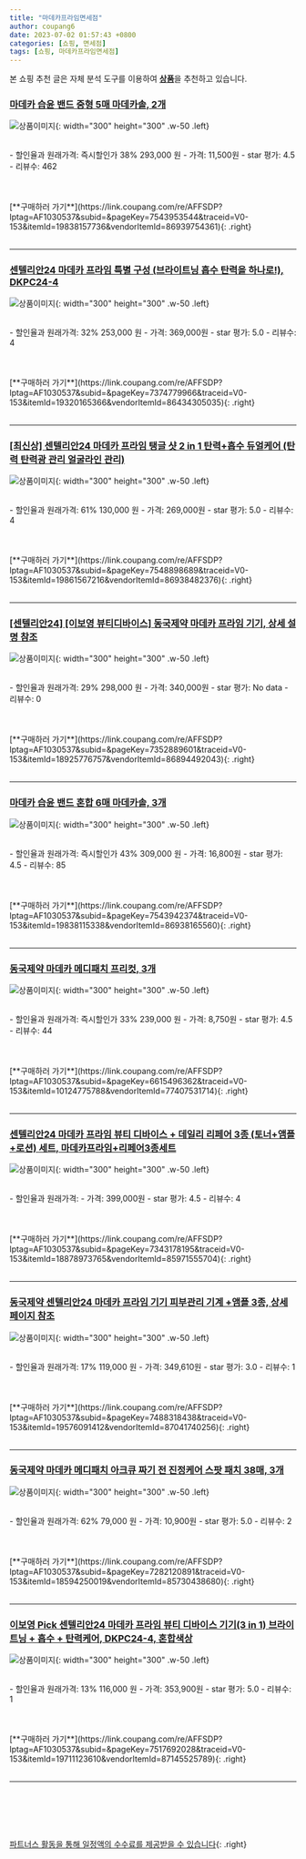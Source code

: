 ```yaml
---
title: "마데카프라임면세점"
author: coupang6
date: 2023-07-02 01:57:43 +0800
categories: [쇼핑, 면세점]
tags: [쇼핑, 마데카프라임면세점]
---
```


본 쇼핑 추천 글은 자체 분석 도구를 이용하여 [**상품**](https://link.coupang.com/a/bao1ui)을 추천하고 있습니다.

### [마데카 습윤 밴드 중형 5매 마데카솔, 2개](https://link.coupang.com/re/AFFSDP?lptag=AF1030537&subid=&pageKey=7543953544&traceid=V0-153&itemId=19838157736&vendorItemId=86939754361)

![상품이미지](https://thumbnail7.coupangcdn.com/thumbnails/remote/230x230ex/image/vendor_inventory/1bf4/6825a897a0fe0c0d3471a71fa67333052331c6b1edb9a3da2da4306dfdea.png){: width="300" height="300" .w-50 .left}


<br>
- 할인율과 원래가격: 즉시할인가 38%  293,000   원
- 가격: 11,500원
- star 평가: 4.5
- 리뷰수: 462
<br>
<br>
<br>
<br>
[**구매하러 가기**](https://link.coupang.com/re/AFFSDP?lptag=AF1030537&subid=&pageKey=7543953544&traceid=V0-153&itemId=19838157736&vendorItemId=86939754361){: .right}
<br>
<br>

---

### [센텔리안24 마데카 프라임 특별 구성 (브라이트닝 흡수 탄력을 하나로!), DKPC24-4](https://link.coupang.com/re/AFFSDP?lptag=AF1030537&subid=&pageKey=7374779966&traceid=V0-153&itemId=19320165366&vendorItemId=86434305035)

![상품이미지](https://thumbnail10.coupangcdn.com/thumbnails/remote/230x230ex/image/vendor_inventory/00ae/7d65abff48eaa5cc5cf51b25f9686b6bb38747617c07d4495bb2331416f0.jpg){: width="300" height="300" .w-50 .left}


<br>
- 할인율과 원래가격: 32%  253,000   원
- 가격: 369,000원
- star 평가: 5.0
- 리뷰수: 4
<br>
<br>
<br>
<br>
[**구매하러 가기**](https://link.coupang.com/re/AFFSDP?lptag=AF1030537&subid=&pageKey=7374779966&traceid=V0-153&itemId=19320165366&vendorItemId=86434305035){: .right}
<br>
<br>

---

### [[최신상] 센텔리안24 마데카 프라임 탱글 샷 2 in 1 탄력+흡수 듀얼케어 (탄력 탄력광 관리 얼굴라인 관리)](https://link.coupang.com/re/AFFSDP?lptag=AF1030537&subid=&pageKey=7548898689&traceid=V0-153&itemId=19861567216&vendorItemId=86938482376)

![상품이미지](https://thumbnail7.coupangcdn.com/thumbnails/remote/230x230ex/image/vendor_inventory/3813/c09767c01177b02f07ea2791d459d8ae043263ba28cf552b1c99a1cfb1ff.jpg){: width="300" height="300" .w-50 .left}


<br>
- 할인율과 원래가격: 61%  130,000   원
- 가격: 269,000원
- star 평가: 5.0
- 리뷰수: 4
<br>
<br>
<br>
<br>
[**구매하러 가기**](https://link.coupang.com/re/AFFSDP?lptag=AF1030537&subid=&pageKey=7548898689&traceid=V0-153&itemId=19861567216&vendorItemId=86938482376){: .right}
<br>
<br>

---

### [[센텔리안24] [이보영 뷰티디바이스] 동국제약 마데카 프라임 기기, 상세 설명 참조](https://link.coupang.com/re/AFFSDP?lptag=AF1030537&subid=&pageKey=7352889601&traceid=V0-153&itemId=18925776757&vendorItemId=86894492043)

![상품이미지](https://thumbnail10.coupangcdn.com/thumbnails/remote/230x230ex/image/vendor_inventory/ba82/c4a16ccd7edb04a55761569c97547cecc02868cd56f012090c6f71d02d4d.jpg){: width="300" height="300" .w-50 .left}


<br>
- 할인율과 원래가격: 29%  298,000   원
- 가격: 340,000원
- star 평가: No data
- 리뷰수: 0
<br>
<br>
<br>
<br>
[**구매하러 가기**](https://link.coupang.com/re/AFFSDP?lptag=AF1030537&subid=&pageKey=7352889601&traceid=V0-153&itemId=18925776757&vendorItemId=86894492043){: .right}
<br>
<br>

---

### [마데카 습윤 밴드 혼합 6매 마데카솔, 3개](https://link.coupang.com/re/AFFSDP?lptag=AF1030537&subid=&pageKey=7543942374&traceid=V0-153&itemId=19838115338&vendorItemId=86938165560)

![상품이미지](https://thumbnail10.coupangcdn.com/thumbnails/remote/230x230ex/image/vendor_inventory/5bab/414a47666a5ed93cc703816a1acb0f3ad96fc96b25e67d395d14613e5f33.png){: width="300" height="300" .w-50 .left}


<br>
- 할인율과 원래가격: 즉시할인가 43%  309,000   원
- 가격: 16,800원
- star 평가: 4.5
- 리뷰수: 85
<br>
<br>
<br>
<br>
[**구매하러 가기**](https://link.coupang.com/re/AFFSDP?lptag=AF1030537&subid=&pageKey=7543942374&traceid=V0-153&itemId=19838115338&vendorItemId=86938165560){: .right}
<br>
<br>

---

### [동국제약 마데카 메디패치 프리컷, 3개](https://link.coupang.com/re/AFFSDP?lptag=AF1030537&subid=&pageKey=6615496362&traceid=V0-153&itemId=10124775788&vendorItemId=77407531714)

![상품이미지](https://thumbnail10.coupangcdn.com/thumbnails/remote/230x230ex/image/retail/images/1146184099486213-9d78e0da-a8bc-48c8-aa13-e3e14961b3ec.jpg){: width="300" height="300" .w-50 .left}


<br>
- 할인율과 원래가격: 즉시할인가 33%  239,000   원
- 가격: 8,750원
- star 평가: 4.5
- 리뷰수: 44
<br>
<br>
<br>
<br>
[**구매하러 가기**](https://link.coupang.com/re/AFFSDP?lptag=AF1030537&subid=&pageKey=6615496362&traceid=V0-153&itemId=10124775788&vendorItemId=77407531714){: .right}
<br>
<br>

---

### [센텔리안24 마데카 프라임 뷰티 디바이스 + 데일리 리페어 3종 (토너+앰플+로션) 세트, 마데카프라임+리페어3종세트](https://link.coupang.com/re/AFFSDP?lptag=AF1030537&subid=&pageKey=7343178195&traceid=V0-153&itemId=18878973765&vendorItemId=85971555704)

![상품이미지](https://thumbnail7.coupangcdn.com/thumbnails/remote/230x230ex/image/vendor_inventory/7d45/c80e8755135e49b30309e9c241d9ad12f1058d1463a8d6842ae28a2be016.jpg){: width="300" height="300" .w-50 .left}


<br>
- 할인율과 원래가격: 
- 가격: 399,000원
- star 평가: 4.5
- 리뷰수: 4
<br>
<br>
<br>
<br>
[**구매하러 가기**](https://link.coupang.com/re/AFFSDP?lptag=AF1030537&subid=&pageKey=7343178195&traceid=V0-153&itemId=18878973765&vendorItemId=85971555704){: .right}
<br>
<br>

---

### [동국제약 센텔리안24 마데카 프라임 기기 피부관리 기계 +앰플 3종, 상세페이지 참조](https://link.coupang.com/re/AFFSDP?lptag=AF1030537&subid=&pageKey=7488318438&traceid=V0-153&itemId=19576091412&vendorItemId=87041740256)

![상품이미지](https://thumbnail6.coupangcdn.com/thumbnails/remote/230x230ex/image/vendor_inventory/7135/5cb47863c5e40208a45ed670e7fa0bb8a2a3c9fad0ec3f76a9ba3247ebec.jpg){: width="300" height="300" .w-50 .left}


<br>
- 할인율과 원래가격: 17%  119,000   원
- 가격: 349,610원
- star 평가: 3.0
- 리뷰수: 1
<br>
<br>
<br>
<br>
[**구매하러 가기**](https://link.coupang.com/re/AFFSDP?lptag=AF1030537&subid=&pageKey=7488318438&traceid=V0-153&itemId=19576091412&vendorItemId=87041740256){: .right}
<br>
<br>

---

### [동국제약 마데카 메디패치 아크큐 짜기 전 진정케어 스팟 패치 38매, 3개](https://link.coupang.com/re/AFFSDP?lptag=AF1030537&subid=&pageKey=7282120891&traceid=V0-153&itemId=18594250019&vendorItemId=85730438680)

![상품이미지](https://thumbnail6.coupangcdn.com/thumbnails/remote/230x230ex/image/vendor_inventory/89b8/7dd5c180255db7909d864e13648bc3e6bf5da9a2cda86e34d2a609385e54.jpg){: width="300" height="300" .w-50 .left}


<br>
- 할인율과 원래가격: 62%  79,000   원
- 가격: 10,900원
- star 평가: 5.0
- 리뷰수: 2
<br>
<br>
<br>
<br>
[**구매하러 가기**](https://link.coupang.com/re/AFFSDP?lptag=AF1030537&subid=&pageKey=7282120891&traceid=V0-153&itemId=18594250019&vendorItemId=85730438680){: .right}
<br>
<br>

---

### [이보영 Pick 센텔리안24 마데카 프라임 뷰티 디바이스 기기(3 in 1) 브라이트닝 + 흡수 + 탄력케어, DKPC24-4, 혼합색상](https://link.coupang.com/re/AFFSDP?lptag=AF1030537&subid=&pageKey=7517692028&traceid=V0-153&itemId=19711123610&vendorItemId=87145525789)

![상품이미지](https://thumbnail8.coupangcdn.com/thumbnails/remote/230x230ex/image/vendor_inventory/2afc/ffd08e85414475e3e7f54d36ba6c278cf804b067547d59be9c13aa2eb15b.png){: width="300" height="300" .w-50 .left}


<br>
- 할인율과 원래가격: 13%  116,000   원
- 가격: 353,900원
- star 평가: 5.0
- 리뷰수: 1
<br>
<br>
<br>
<br>
[**구매하러 가기**](https://link.coupang.com/re/AFFSDP?lptag=AF1030537&subid=&pageKey=7517692028&traceid=V0-153&itemId=19711123610&vendorItemId=87145525789){: .right}
<br>
<br>

---
<br><br><br><br><br> [파트너스 활동을 통해 일정액의 수수료를 제공받을 수 있습니다](https://link.coupang.com/a/bao1ui){: .right}